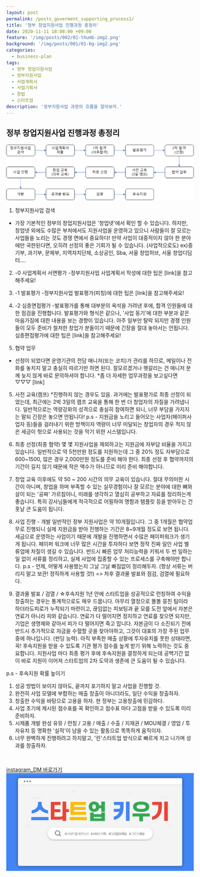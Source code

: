 ```yaml
---
layout: post
permalink: /posts_goverment_supporting_process1/
title: '정부 창업지원사업 진행과정 총정리'
date: 2020-11-11 18:08:00 +09:00
feature: '/img/posts/002/01-thumb-img2.png'
background: '/img/posts/001/01-bg-img2.png'
categories:
  - business-plan
tags:
  - 정부 창업지원사업
  - 정부지원사업
  - 사업계획서
  - 사업기획서
  - 창업
  - 스타트업
description: '정부지원사업 과정의 흐름을 알아보자.'
---
```


## 정부 창업지원사업 진행과정 총정리

![정부 창업지원사업 진행과정 도식화](/img/posts/002/goverment_supporting_process1.png)

1. 정부지원사업 검색
- 가장 기본적인 정부의 창업지원사업은 '창업넷'에서 확인 할 수 있습니다.
하지만, 창업넷 외에도 수많은 부처에서도 지원사업을 운영하고 있으니 사람들이 잘 모르는 사업들을 노리는 것도 경쟁 면에서 중요하다! 만약 사업이 대중적이지 않아 한 분야에만 국한된다면, 오히려 선정의 좋은 기회가 될 수 있습니다. (사업적으로도)
ex)중기부, 과기부, 문체부, 지역자치단체, 소상공인, Sba, 서울 창업허브, 서울 창업디딤터....

2. -0 사업계획서 서면평가
-정부지원사업 사업계획서 작성에 대한 팁은 [link]을 참고해주세요!

3. -1 발표평가
-정부지원사업 발표평가(피칭)에 대한 팁은 [link]을 참고해주세요!

3. -2 심층면접평가
-발표평가를 통해 대부분의 옥석을 가려낸 후에, 합격 인원들에 대한 점검을 진행합니다. 발표평가와 형식은 같으나, '사업 동기'에 대한 부분과 같은 마음가짐에 대한 내용을 보는 경향이 있습니다.
아주 일부만 탈락 되지만 경쟁 인원들이 모두 준비가 철저한 창업가 분들이기 때문에 긴장을 절대 놓아서는 안됩니다.
심층편접평가에 대한 팁은 [link]을 참고해주세요!


4. 협약 업무
- 선정이 되었다면 운영기관의 전담 매니저(또는 코치)가 관리를 하므로, 메일이나 전화를 놓치지 말고 충실히 따르기만 하면 된다. 잘모르겠거나 헷갈리는 건 매니저 분께 늦지 않게 바로 문의하셔야 합니다.
*좀 더 자세한 업무과정을 보고싶다면 ▽▽▽
[link]

5. 사전 교육(캠프) *진행하지 않는 경우도 있음.
 과거에는 발표평가로 최종 선정이 되었는데, 최근에는 2박 3일의 캠프 교육을 통해 한 번 더 창업자의 자질을 가려냅니다. 일반적으로는 역량강화의 성격으로 충실히 참여하면 되니, 너무 부담을 가지지는 말되 긴장은 놓으면 안됩니다!
p.s - 지원금을 노리고 들어오는 사업자(페이퍼사업자 등)들을 걸러내기 위한 방책이자 역량이 너무 미달되는 창업자의 경우 적지 않은 세금이 헛으로 사용되는 것을 막기 위한 시스템입니다.

6. 최종 선정(최종 협약)
 몇 몇 지원사업을 제외하고는 지원금에 자부담 비율을 가지고 있습니다. 일반적으로 약 5천만원 정도를 지원하는데 그 중 20% 정도 자부담으로 600~1500, 많은 경우 2,000만원 정도를 준비 해야 한다. 최종 선정 후 협약까지의 기간이 길지 않기 때문에 작은 액수가 아니므로 미리 준비 해야합니다.

7. 창업 교육
이후에도 약 50 ~ 200 시간의 의무 교육이 있습니다. 절대 무의미한 시간이 아니며, 창업을 하며 부족할 수 있는 실무경험이나 잘 모르는 분야에 대한 뼈와 살이 되는 '공짜' 가르침이니, 미래를 생각하고 열심히 공부하고 자료를 정리하는게 좋습니다.
특히 강사님들에게 적극적으로 어필하여 명함과 탬플릿 등을 받아두는 건 훗날 큰 도움이 됩니다.

8. 사업 진행 - 개발
 일반적인 정부 지원사업은 약 10개월입니다. 그 중 1개월은 협약업무로 진행되니 실제 지원금을 받아 진행하는 기간은 8~9개월 정도로 보면 됩니다.
 세금으로 운영하는 사업이기 때문에 개발을 진행하면서 수많은 페이퍼워크가 생기게 됩니다. 페이퍼 워크에 너무 많은 시간을 투자하다 보면 정작 진짜 일인 사업 벨류업에 차질이 생길 수 있습니다. 반드시 빠른 업무 처리능력을 키워서 두 번 일하는 일 없이 서류를 정리하고, 실제 사업에 집중할 수 있는 프로세스를 구축해야만 합니다.
 p.s - 언제, 어떻게 사용했는지 그날 그날 빠짐없이 정리해두자. (항상 서류는 버리지 말고 보관! 정직하게 사용할 것!)
 => 차후 결과물 발표와 점검, 검열에 필요하다.

9. 결과물 발표 / 검열 / ☆후속지원
 1년 안에 스타트업을 성공적으로 런칭하여 수익을 창출하는 경우는 통계적으로도 매우 드뭅니다. 아무리 열정으로 똘똘 뭉친 팀이라 하더라도피로가 누적되기 마련이고, 끊임없는 피보팅과 끝 모를 도전 앞에서 자본은 연료가 아니라 피와 같습니다. 연료가 다 떨어지면 정지하고 연료를 찾으면 되지만, 기업은 생명체와 같아서 피가 다 떨어지면 죽고 맙니다. 자본금이 다 소진되기 전에 반드시 추가적으로 자금을 수혈할 곳을 찾아야하고, 그것이 대표의 가장 주된 업무 중에 하나입니다. (펀딩 능력).
 아직 부족한 매출 상황에 투자유치를 못한 상태라면, 꼭! 후속지원을 받을 수 있도록 기관 평가 점수를 높게 받기 위해 노력하는 것도 중요합니다. 지원사업 마다 최종 평가 후에 후속지원을 결정하게 되는데 공백기간 없이 바로 지원이 이어져 스타트업의 2차 도약과 생존에 큰 도움이 될 수 있습니다.

 p.s - 후속지원 확률 높이기
1. 성공 방법이 보이지 않아도, 끝까지 포기하지 말고 사업을 진행할 것.
2. 완전히 사업 모델에 부합하는 매출 창출이 아니더라도, 일단 수익을 창출하자.
3. 창출한 수익을 바탕으로 고용을 하자. 현 정부는 고용창출에 민감하다.
4. 사업 초기에 제시된 점수표를 꼭 확인하고 점수표 마다 고점을 받을 수 있도록 미리 준비하자.
5. 시제품 개발 완성 유뮤 / 런칭 / 고용 / 매출 / 수출 / 지재권 / MOU체결 / 영업 / 투자유치 등 명확한 '실적'이 남을 수 있는 활동으로 똑똑하게 움직이자.
6. 너무 완벽하게 진행하려고 하지말고, '린'스타트업 방식으로 빠르게 치고 나가며 성과를 창출하자.

<br>

[instagram_DM 바로가기](https://www.instagram.com/jb._.insight/)
![내 얼굴](/img/posts/001/01-thumb-img2.png)
